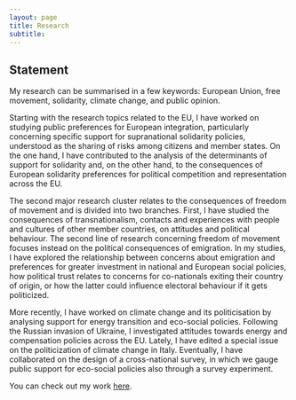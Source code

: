 ```yaml
---
layout: page
title: Research
subtitle:
---
```


## Statement

My research can be summarised in a few keywords: European Union, free movement, solidarity, climate change, and public opinion.

Starting with the research topics related to the EU, I have worked on studying public preferences for European integration, particularly concerning specific support for supranational solidarity policies, understood as the sharing of risks among citizens and member states. On the one hand, I have contributed to the analysis of the determinants of support for solidarity and, on the other hand, to the consequences of European solidarity preferences for political competition and representation across the EU.

The second major research cluster relates to the consequences of freedom of movement and is divided into two branches. First, I have studied the consequences of transnationalism, contacts and experiences with people and cultures of other member countries, on attitudes and political behaviour. The second line of research concerning freedom of movement focuses instead on the political consequences of emigration. In my studies, I have explored the relationship between concerns about emigration and preferences for greater investment in national and European social policies, how political trust relates to concerns for co-nationals exiting their country of origin, or how the latter could influence electoral behaviour if it gets politicized.

More recently, I have worked on climate change and its politicisation by analysing support for energy transition and eco-social policies. Following the Russian invasion of Ukraine, I investigated attitudes towards energy and compensation policies across the EU. Lately, I have edited a special issue on the politicization of climate change in Italy. Eventually, I have collaborated on the design of a cross-national survey, in which we gauge public support for eco-social policies also through a survey experiment.

You can check out my work [here](https://scholar.google.com/citations?user=CdHzHt0AAAAJ&hl=en).

